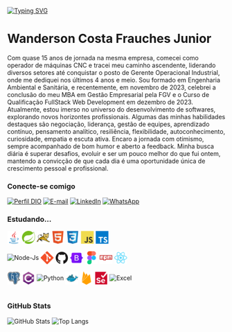 [![Typing SVG](https://readme-typing-svg.herokuapp.com?font=Press+Start+2P&size=24&pause=1000&color=00D800&vCenter=true&random=false&width=435&lines=Ola%2C+mundo!++%3D%5D)](https://git.io/typing-svg)

# Wanderson Costa Frauches Junior

Com quase 15 anos de jornada na mesma empresa, comecei como operador de máquinas CNC e tracei meu caminho ascendente, liderando diversos setores até conquistar o posto de Gerente Operacional Industrial, onde me dediquei nos últimos 4 anos e meio.
Sou formado em Engenharia Ambiental e Sanitária, e recentemente, em novembro de 2023, celebrei a conclusão do meu MBA em Gestão Empresarial pela FGV e o Curso de Qualificação FullStack Web Development em dezembro de 2023.
Atualmente, estou imerso no universo do desenvolvimento de softwares, explorando novos horizontes profissionais. Algumas das minhas habilidades destaques são negociação, liderança, gestão de equipes, aprendizado contínuo, pensamento analítico, resiliência, flexibilidade, autoconhecimento, curiosidade, empatia e escuta ativa.
Encaro a jornada com otimismo, sempre acompanhado de bom humor e aberto a feedback. Minha busca diária é superar desafios, evoluir e ser um pouco melhor do que fui ontem, mantendo a convicção de que cada dia é uma oportunidade única de crescimento pessoal e profissional.

### Conecte-se comigo

[![Perfil DIO](https://img.shields.io/badge/-Perfil%20na%20DIO-30A3DC?style=for-the-badge)](https://web.dio.me/users/wfrauches89)
[![E-mail](https://img.shields.io/badge/-Email-000?style=for-the-badge&logo=microsoft-outlook&logoColor=E94D5F)](mailto:wfrauches89@gmail.com)
[![LinkedIn](https://img.shields.io/badge/-LinkedIn-000?style=for-the-badge&logo=linkedin&logoColor=30A3DC)](https://www.linkedin.com/in/wanderson-frauches/)
[![WhatsApp](https://img.shields.io/badge/-+55996116262-000?style=for-the-badge&logo=whatsapp&logoColor=62b1d4&color:FFF)](https://api.whatsapp.com/send?phone=5522996119262)


### Estudando...

<div>
<img align="center" alt="Java" height="30" width="30"src="https://github.com/devicons/devicon/blob/master/icons/java/java-original.svg">
<img align="center" alt="Spring" height="30" width="30"src="https://github.com/devicons/devicon/blob/master/icons/spring/spring-original.svg">
<img align="center" alt="Tomcat" height="30" width="30"src="https://github.com/devicons/devicon/blob/master/icons/tomcat/tomcat-original.svg">
<img align="center" alt="html5" height="30" width="30"src="https://github.com/devicons/devicon/blob/master/icons/html5/html5-original.svg">   
<img align="center" alt="CSS3" height="30" width="30"  src="https://raw.githubusercontent.com/devicons/devicon/master/icons/css3/css3-original.svg">   
<img align="center" alt="Javascript" height="30" width="30" src="https://raw.githubusercontent.com/devicons/devicon/master/icons/javascript/javascript-original.svg">
<img align="center" alt="Typescript" height="30" width="30" src="https://github.com/devicons/devicon/blob/master/icons/typescript/typescript-original.svg">
<br><br>
<img align="center" alt="Node-Js" height="30" width="30" src="https://pluspng.com/img-png/nodejs-png--400.png">
<img align="center" alt="git"   height="30" width="30" src="https://github.com/devicons/devicon/blob/master/icons/git/git-original.svg">
<img align="center" alt="github"   height="30" width="30" src="https://github.com/devicons/devicon/blob/master/icons/github/github-original.svg">
<img align="center" alt="bootstrap" height="30" width="30" src="https://github.com/devicons/devicon/blob/master/icons/bootstrap/bootstrap-original.svg">
<img align="center" alt="figma" height="30" width="30" src="https://github.com/devicons/devicon/blob/master/icons/figma/figma-original.svg">
<img align="center" alt="npm" height="30" width="30" src="https://github.com/devicons/devicon/blob/master/icons/npm/npm-original-wordmark.svg">
<img align="center" alt="React" height="30" width="30" src="https://raw.githubusercontent.com/devicons/devicon/master/icons/react/react-original.svg">
<br><br>
<img align="center" alt="React" height="30" width="30" src="https://github.com/devicons/devicon/blob/master/icons/postgresql/postgresql-original.svg">
<img align="center" alt="C#" height="30" width="30" src="https://github.com/devicons/devicon/blob/master/icons/csharp/csharp-original.svg">
<img align="center" alt="Python" height="30" width="30" src="https://cdn4.iconfinder.com/data/icons/logos-and-brands/512/267_Python_logo-512.png">
<img align="center" alt="Docker" height="30" width="30" src="https://github.com/devicons/devicon/blob/master/icons/docker/docker-original.svg">
<img align="center" alt="Firebase" height="30" width="30" src="https://github.com/devicons/devicon/blob/master/icons/firebase/firebase-plain.svg">
<img align="center" alt="Selenium" height="30" width="30" src="https://github.com/devicons/devicon/blob/master/icons/selenium/selenium-original.svg">
<img align="center" alt="Excel"   height="30" width="30" src="https://www.kaptiva.ca/wp-content/uploads/2019/06/formation-excel.png">
</div>
 <br>


### GitHub Stats

![GitHub Stats](https://github-readme-stats.vercel.app/api?username=WFrauches89&theme=transparent&bg_color=000&border_color=30A3DC&show_icons=true&icon_color=30A3DC&title_color=E94D5F&text_color=FFF)
![Top Langs](https://github-readme-stats-git-masterrstaa-rickstaa.vercel.app/api/top-langs/?username=WFrauches89&layout=compact&bg_color=000&border_color=30A3DC&title_color=E94D5F&text_color=FFF)
